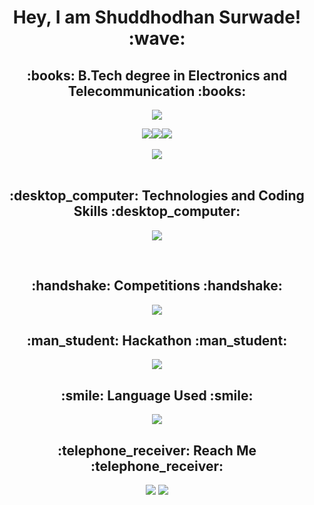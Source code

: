 <h1 align="center">Hey, I am Shuddhodhan Surwade! :wave:</h1>
<h2 align="center">:books: B.Tech degree in Electronics and Telecommunication :books:</h2>

<p align="center">
  <a href="https://github.com/sidz111/"><img src="https://readme-typing-svg.herokuapp.com?lines=Electronics+and+Telecommunication+Engg+Student;Java%20|%20Python%20|+SQL%20|%20Computer+Networks;&center=true&width=550&height=40"></a>
</p>

<div align="center">
<img src='https://img.shields.io/github/followers/sidz111?logo=Github&style=for-the-badge'><img src="https://img.shields.io/github/stars/sidz111?style=for-the-badge"><a href="https://github.com/sidz111/"><img src="https://komarev.com/ghpvc/?username=sidz111&style=for-the-badge"></a>
</div>
<!-- <a align="center" href="https://portfolio-sachin-dabhade.web.app/#">![Personal Website](https://img.shields.io/website?style=for-the-badge&up_color=blue&up_message=Personal%20PortFolio&url=https://portfolio-sachin-dabhade.web.app/#)</a> -->
<br>
<div align="center">
<img src="https://github-readme-stats.vercel.app/api?username=sidz111&show_icons=true&theme=chartreuse-dark">
</div>
<!-- ![Sachin's GitHub stats](https://github-readme-stats.vercel.app/api?username=sidz111&show_icons=true&theme=chartreuse-dark) -->

<br>
<h2 align="center">:desktop_computer: Technologies and Coding Skills :desktop_computer:</h2>
<!-- <div align="center">
<!-- <img align="center" src="https://img.shields.io/badge/Python-3776AB?style=for-the-badge&logo=python&logoColor=white"><img align="center" src="https://img.shields.io/badge/HTML-239120?style=for-the-badge&logo=html5&logoColor=white"><img align="center" src="https://img.shields.io/badge/Bootstrap-563D7C?style=for-the-badge&logo=bootstrap&logoColor=white"><img align="center" src="https://img.shields.io/badge/MySQL-00000F?style=for-the-badge&logo=mysql&logoColor=white"><img align="center" src="https://img.shields.io/badge/Django-092E20?style=for-the-badge&logo=django&logoColor=white"><img align="center" src="https://img.shields.io/badge/C-00599C?style=for-the-badge&logo=c&logoColor=white"> -->
<!-- </div> -->
<p align="center">
  <a href="https://github.com/sidz111/"><img src="https://readme-typing-svg.herokuapp.com?lines=Java%20|%20Python%20|+SQL%20|%20Computer+Networks|%20Latex;&center=true&width=550&height=40"></a>
</p>
<!-- ![Sachin's GitHub stats](https://img.shields.io/badge/Python-3776AB?style=for-the-badge&logo=python&logoColor=white) -->
<!-- ![Sachin's GitHub stats](https://img.shields.io/badge/HTML-239120?style=for-the-badge&logo=html5&logoColor=white) -->
<!-- ![Sachin's GitHub stats](https://img.shields.io/badge/Bootstrap-563D7C?style=for-the-badge&logo=bootstrap&logoColor=white) -->
<!-- ![Sachin's GitHub stats](https://img.shields.io/badge/MySQL-00000F?style=for-the-badge&logo=mysql&logoColor=white) -->
<!-- ![Sachin's GitHub stats](https://img.shields.io/badge/Django-092E20?style=for-the-badge&logo=django&logoColor=white) -->
<!-- ![Sachin's GitHub stats](https://img.shields.io/badge/C-00599C?style=for-the-badge&logo=c&logoColor=white) -->

<br>
<h2 align="center">:handshake: Competitions :handshake:</h2>
<p align="center">
  <a href="https://github.com/sidz111/"><img src="https://readme-typing-svg.herokuapp.com?lines=Students+Innovation+Festival;IISF+2022+MANIT+Bhopal;Selected+in+top+100+teams+in+India;&center=true&width=550&height=40"></a>
</p>

<h2 align="center">:man_student: Hackathon :man_student:</h2>
<p align="center">
  <a href="https://github.com/sidz111/"><img src="https://readme-typing-svg.herokuapp.com?lines=2nd+Edition+of+Poornima+Hackathon+2023;2nd+Edition+of+Poornima+Hackathon+2023;Tech+hunt+College+level+Hachathon;&center=true&width=550&height=40"></a>
</p>

<h2 align="center">:smile: Language Used :smile:</h2>
<div align="center"><img src="https://github-readme-stats.vercel.app/api/top-langs/?username=sidz111&layout=compact"></div>


<h2 align="center">:telephone_receiver: Reach Me :telephone_receiver:</h2>
<div align="center">
<a href="https://www.linkedin.com/in/shuddhodhan-surwade-a493b7215/"><img src="https://img.shields.io/badge/LinkedIn-0077B5?style=for-the-badge&logo=linkedin&logoColor=white"></a>
<!-- <a href="https://www.github.com/sidz111/"><img src="https://img.shields.io/badge/GitHub-100000?style=for-the-badge&logo=github&logoColor=white"></a> -->
<a href="mailto:sssurwade2212@gmail.com"><img src="https://img.shields.io/badge/Gmail-D14836?style=for-the-badge&logo=gmail&logoColor=white"></a>
</div>
